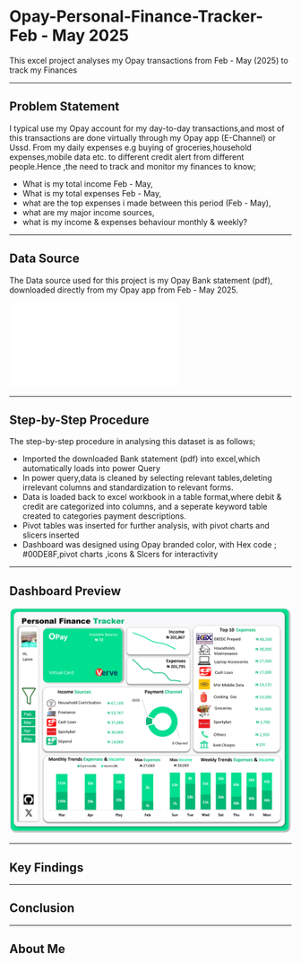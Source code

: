 # Opay-Personal-Finance-Tracker- Feb - May 2025

This excel project  analyses my Opay transactions from Feb - May (2025) to track my  Finances

-----

## Problem Statement
I typical use my  Opay account for my day-to-day transactions,and most of this transactions are done virtually through my Opay app (E-Channel) or Ussd. 
From my daily expenses e.g buying of groceries,household expenses,mobile data etc. to different credit alert from different people.Hence ,the need to track and monitor my finances to know;
- What is my total income  Feb - May,
- What is my total expenses  Feb - May,
- what are the top expenses i made between this period (Feb - May),
- what are my major income sources,
- what is my income & expenses behaviour monthly & weekly?
--------------
## Data Source
 The Data source used for this project is my Opay Bank statement (pdf), downloaded directly from my Opay app from Feb - May 2025.
 
 ![File](Opay_Acct_Statement_.Pdf)
 
-----------------------
## Step-by-Step Procedure

The step-by-step procedure in analysing this dataset is as follows;
- Imported the downloaded Bank statement (pdf) into excel,which automatically loads into power Query 
- In power query,data is cleaned by selecting relevant tables,deleting irrelevant columns and standardization to relevant forms.
- Data is loaded back to excel workbook in a table format,where debit & credit are categorized into columns,
 and a seperate keyword table created to categories payment  descriptions.
- Pivot tables was inserted for further analysis, with pivot charts and slicers inserted
- Dashboard was designed using Opay branded color,  with Hex code ; #00DE8F,pivot charts ,icons & Slcers for interactivity

---------------------
## Dashboard Preview 
 ![Dashboard](Opay_final_.png)

------------------------
## Key Findings 

------------------------
## Conclusion 

------------------------
## About Me

